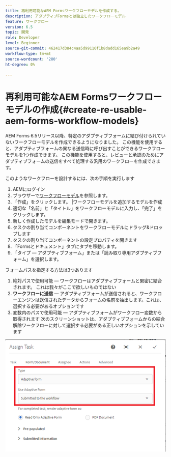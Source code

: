 ```yaml
---
title: 再利用可能なAEM Formsワークフローモデルを作成する。
description: アダプティブFormsとは独立したワークフローモデル
feature: ワークフロー
version: 6.5
topic: 開発
role: Developer
level: Beginner
source-git-commit: 462417d384c4aa5d99110f1b8dadd165ea9b2a49
workflow-type: tm+mt
source-wordcount: '280'
ht-degree: 0%

---
```



# 再利用可能なAEM Formsワークフローモデルの作成{#create-re-usable-aem-forms-workflow-models}

AEM Forms 6.5リリース以降、特定のアダプティブフォームに結び付けられていないワークフローモデルを作成できるようになりました。 この機能を使用すると、アダプティブフォームの異なる送信時に呼び出すことができるワークフローモデルを1つ作成できます。 この機能を使用すると、レビューと承認のためにアダプティブフォームの送信をすべて処理する汎用のワークフローを作成できます。

このようなワークフローを設計するには、次の手順を実行します

1. AEMにログイン
1. ブラウザーで[ワークフローモデル](http://localhost:4502/libs/cq/workflow/admin/console/content/models.html)を参照します。
1. 「作成」をクリックします。 |ワークフローモデルを追加するモデルを作成
1. 適切な「名前」と「タイトル」をワークフローモデルに入力し、「完了」をクリックします。
1. 新しく作成したモデルを編集モードで開きます。
1. タスクの割り当てコンポーネントをワークフローモデルにドラッグ&amp;ドロップします
1. タスクの割り当てコンポーネントの設定プロパティを開きます
1. 「Formsとドキュメント」タブにタブを移動します。
1. 「タイプ — アダプティブフォーム」または「読み取り専用アダプティブフォーム」を選択します。

フォームパスを指定する方法は3つあります

1. 絶対パスで使用可能 — ワークフローはアダプティブフォームと緊密に結合されます。 これは我々がここで欲しいものではない
1. **ワークフローに送信**  — アダプティブフォームが送信されると、ワークフローエンジンは送信されたデータからフォームの名前を抽出します。これは、選択する必要があるオプションです
1. 変数内のパスで使用可能 — アダプティブフォームがワークフロー変数から取得されます
次のスクリーンショットは、アダプティブフォームからの結合解除ワークフローに対して選択する必要がある正しいオプションを示しています

![workflowmodel](assets/workflomodel.PNG)